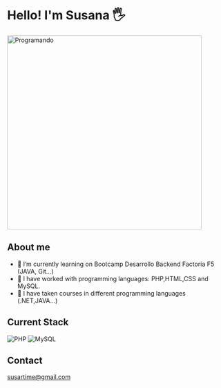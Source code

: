 
# Hello! I'm Susana :raised_hand_with_fingers_splayed:
<picture>
  <img alt="Programando" src="https://cdn.pixabay.com/photo/2024/05/20/13/28/ai-generated-8775234_1280.png" width="450" height="450">
</picture>

## About me

- 🌱 I’m currently learning on Bootcamp Desarrollo Backend Factoria F5 (JAVA, Git...)
- 🔭 I have worked with programming languages: PHP,HTML,CSS and MySQL.
- 🔭 I have taken courses in different programming languages (.NET,JAVA...)

## Current Stack
<picture>
  <img alt="PHP" src="https://1drv.ms/i/s!Ah82rZWRqsFcgd4Slt2wHcP964nYWQ?e=4hTB0x">
</picture>

<picture>
  <img alt="MySQL" src="">
</picture>

## Contact
susartime@gmail.com






